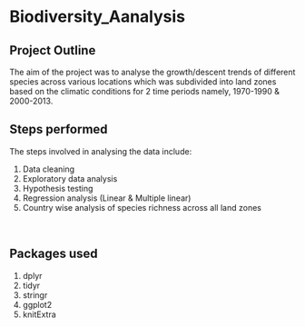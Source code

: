 # Biodiversity_Aanalysis

## Project Outline
The aim of the project was to analyse the growth/descent trends of different species across various locations which was subdivided into land zones based on the climatic conditions for 2 time periods namely, 1970-1990 & 2000-2013. <br>

## Steps performed
The steps involved in analysing the data include:
1. Data cleaning
2. Exploratory data analysis
3. Hypothesis testing
4. Regression analysis (Linear & Multiple linear)
5. Country wise analysis of species richness across all land zones
<br>

## Packages used
1. dplyr
2. tidyr
3. stringr
4. ggplot2
5. knitExtra
